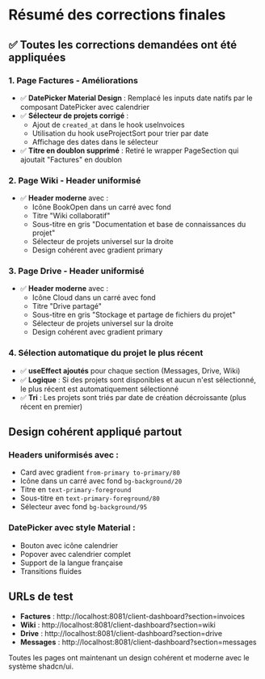 # Résumé des corrections finales

## ✅ Toutes les corrections demandées ont été appliquées

### 1. Page Factures - Améliorations
- ✅ **DatePicker Material Design** : Remplacé les inputs date natifs par le composant DatePicker avec calendrier
- ✅ **Sélecteur de projets corrigé** : 
  - Ajout de `created_at` dans le hook useInvoices
  - Utilisation du hook useProjectSort pour trier par date
  - Affichage des dates dans le sélecteur
- ✅ **Titre en doublon supprimé** : Retiré le wrapper PageSection qui ajoutait "Factures" en doublon

### 2. Page Wiki - Header uniformisé
- ✅ **Header moderne** avec :
  - Icône BookOpen dans un carré avec fond
  - Titre "Wiki collaboratif"
  - Sous-titre en gris "Documentation et base de connaissances du projet"
  - Sélecteur de projets universel sur la droite
  - Design cohérent avec gradient primary

### 3. Page Drive - Header uniformisé  
- ✅ **Header moderne** avec :
  - Icône Cloud dans un carré avec fond
  - Titre "Drive partagé"
  - Sous-titre en gris "Stockage et partage de fichiers du projet"
  - Sélecteur de projets universel sur la droite
  - Design cohérent avec gradient primary

### 4. Sélection automatique du projet le plus récent
- ✅ **useEffect ajoutés** pour chaque section (Messages, Drive, Wiki)
- ✅ **Logique** : Si des projets sont disponibles et aucun n'est sélectionné, le plus récent est automatiquement sélectionné
- ✅ **Tri** : Les projets sont triés par date de création décroissante (plus récent en premier)

## Design cohérent appliqué partout

### Headers uniformisés avec :
- Card avec gradient `from-primary to-primary/80`
- Icône dans un carré avec fond `bg-background/20`
- Titre en `text-primary-foreground`
- Sous-titre en `text-primary-foreground/80`
- Sélecteur avec fond `bg-background/95`

### DatePicker avec style Material :
- Bouton avec icône calendrier
- Popover avec calendrier complet
- Support de la langue française
- Transitions fluides

## URLs de test
- **Factures** : http://localhost:8081/client-dashboard?section=invoices
- **Wiki** : http://localhost:8081/client-dashboard?section=wiki
- **Drive** : http://localhost:8081/client-dashboard?section=drive
- **Messages** : http://localhost:8081/client-dashboard?section=messages

Toutes les pages ont maintenant un design cohérent et moderne avec le système shadcn/ui.